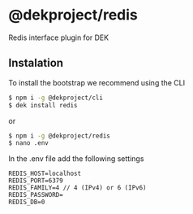 # @dekproject/redis

Redis interface plugin for DEK

## Instalation

To install the bootstrap we recommend using the CLI

```bash
$ npm i -g @dekproject/cli
$ dek install redis
```

or

```bash
$ npm i -g @dekproject/redis
$ nano .env
```

In the .env file add the following settings

```
REDIS_HOST=localhost
REDIS_PORT=6379
REDIS_FAMILY=4 // 4 (IPv4) or 6 (IPv6)
REDIS_PASSWORD=
REDIS_DB=0
```
